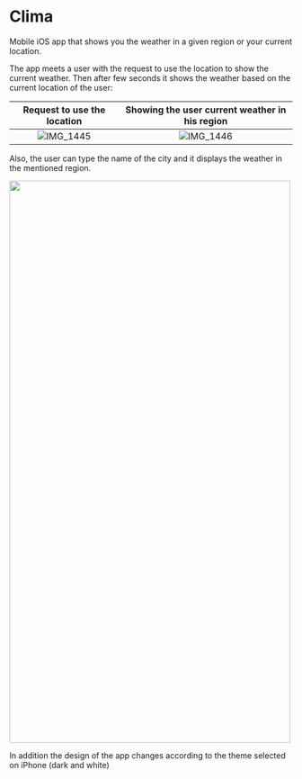 # Clima
Mobile iOS app that shows you the weather in a given region or your current location.

The app meets a user with the request to use the location to show the current weather.
Then after few seconds it shows the weather based on the current location of the user:

Request to use the location       |   Showing the user current weather in his region
:--------------------------------:|:------------------------------------------------:
![IMG_1445](https://user-images.githubusercontent.com/121186235/236451904-0f7d0727-6565-4040-8c8e-9290f01d2383.PNG)   |   ![IMG_1446](https://user-images.githubusercontent.com/121186235/236452074-948ce67f-d3fd-4cb5-90ae-68a076f03302.PNG)

Also, the user can type the name of the city and it displays the weather in the mentioned region.

<img src="https://user-images.githubusercontent.com/121186235/236452214-7dd507b3-0a41-42c3-9c3c-351e76a99f6d.PNG" data-canonical-src="https://user-images.githubusercontent.com/121186235/236452214-7dd507b3-0a41-42c3-9c3c-351e76a99f6d.PNG" width="500" height="1000" />

In addition the design of the app changes according to the theme selected on iPhone (dark and white)
